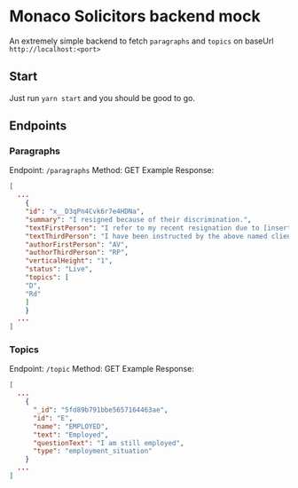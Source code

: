 # Monaco Solicitors backend mock
An extremely simple backend to fetch `paragraphs` and `topics` on baseUrl `http://localhost:<port>`

## Start
Just run `yarn start` and you should be good to go.

## Endpoints
### Paragraphs
Endpoint: `/paragraphs`
Method: GET
Example Response:

```json
[
  ...
    {
    "id": "x__D3qPn4Cvk6r7e4HDNa",
    "summary": "I resigned because of their discrimination.",
    "textFirstPerson": "I refer to my recent resignation due to [insert protected characteristic] discrimination. ",
    "textThirdPerson": "I have been instructed by the above named client, who resigned because they were discriminated against.",
    "authorFirstPerson": "AV",
    "authorThirdPerson": "RP",
    "verticalHeight": "1",
    "status": "Live",
    "topics": [
    "D",
    "Rd"
    ]
    }
  ...
]
```

### Topics
Endpoint: `/topic`
Method: GET
Example Response:

```json
[
  ...
    {
      "_id": "5fd89b791bbe5657164463ae",
      "id": "E",
      "name": "EMPLOYED",
      "text": "Employed",
      "questionText": "I am still employed",
      "type": "employment_situation"
    }
  ...
]
